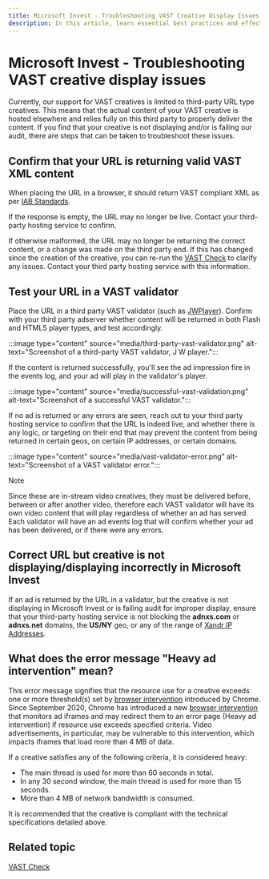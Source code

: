 ```yaml
---
title: Microsoft Invest - Troubleshooting VAST Creative Display Issues
description: In this article, learn essential best practices and effective techniques to troubleshoot and resolve VAST creative display issues.
---
```


# Microsoft Invest - Troubleshooting VAST creative display issues

Currently, our support for VAST creatives is limited to third-party URL type creatives. This means that the actual content of your VAST creative is hosted elsewhere and relies fully on this third party to properly deliver the content. If you find that your creative is not displaying and/or is failing our audit, there are steps that can be taken to troubleshoot these issues.

## Confirm that your URL is returning valid VAST XML content

When placing the URL in a browser, it should return VAST compliant XML as per [IAB Standards](https://www.iab.net/media/file/VAST-2_0-FINAL.pdf).

If the response is empty, the URL may no longer be live. Contact your third-party hosting service to confirm.

If otherwise malformed, the URL may no longer be returning the correct content, or a change was made on the third party end. If this has
changed since the creation of the creative, you can re-run the [VAST Check](vast-check.md) to clarify any issues. Contact your third party hosting service with this information.

## Test your URL in a VAST validator

Place the URL in a third party VAST validator (such as [JWPlayer](https://demo.jwplayer.com/ad-tester/)). Confirm with your third party adserver whether content will be returned in both Flash and HTML5 player types, and test accordingly.

:::image type="content" source="media/third-party-vast-validator.png" alt-text="Screenshot of a third-party VAST validator, J W player.":::

If the content is returned successfully, you'll see the ad impression fire in the events log, and your ad will play in the validator's player.

:::image type="content" source="media/successful-vast-validation.png" alt-text="Screenshot of a successful VAST validator.":::

If no ad is returned or any errors are seen, reach out to your third party hosting service to confirm that the URL is indeed live, and
whether there is any logic, or targeting on their end that may prevent the content from being returned in certain geos, on certain IP
addresses, or certain domains.

:::image type="content" source="media/vast-validator-error.png" alt-text="Screenshot of a VAST validator error.":::

> [!NOTE]
> Since these are in-stream video creatives, they must be delivered before, between or after another video, therefore each VAST validator will have its own video content that will play regardless of whether an ad has served. Each validator will have an ad events log that will confirm whether your ad has been delivered, or if there were any errors.

## Correct URL but creative is not displaying/displaying incorrectly in Microsoft Invest

If an ad is returned by the URL in a validator, but the creative is not displaying in Microsoft Invest or is failing audit for
improper display, ensure that your third-party hosting service is not blocking the **adnxs.com** or **adnxs.net** domains, the **US/NY** geo, or any of the range of [Xandr IP Addresses](https://wiki.xandr.com/display/documentation/Xandr+IP+Addresses).

## What does the error message "Heavy ad intervention" mean?

This error message signifies that the resource use for a creative exceeds one or more threshold(s) set by [browser intervention](https://iabtechlab.com/blog/chrome-will-block-heavy-ads-soon-get-vast-video-ads-ready/) introduced by Chrome. Since September 2020, Chrome has introduced a new [browser intervention](https://iabtechlab.com/blog/chrome-will-block-heavy-ads-soon-get-vast-video-ads-ready/) that monitors ad iframes and may redirect them to an error page (Heavy ad intervention) if resource use exceeds specified criteria. Video advertisements, in particular, may be vulnerable to this intervention, which impacts iframes that load more than 4 MB of data.

If a creative satisfies any of the following criteria, it is considered heavy:

- The main thread is used for more than 60 seconds in total.
- In any 30 second window, the main thread is used for more than 15 seconds.
- More than 4 MB of network bandwidth is consumed.

It is recommended that the creative is compliant with the technical specifications detailed above.

## Related topic

[VAST Check](vast-check.md)
